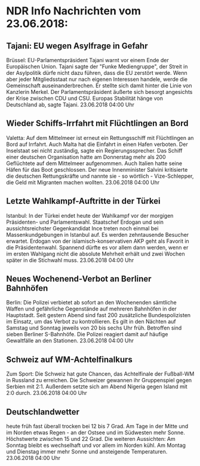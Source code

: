 # NDR Info Nachrichten vom 23.06.2018:


## Tajani: EU wegen Asylfrage in Gefahr
Brüssel:	EU-Parlamentspräsident Tajani warnt vor einem Ende der Europäischen Union. Tajani sagte der "Funke Mediengruppe", der Streit in der Asylpolitik dürfe nicht dazu führen, dass die EU zerstört werde. Wenn aber jeder Mitgliedsstaat nur nach eigenen Interessen handele, werde die Gemeinschaft auseinanderbrechen. Er stellte sich damit hinter die Linie von Kanzlerin Merkel. Der Parlamentspräsident äußerte sich besorgt angesichts der Krise zwischen CDU und CSU. Europas Stabilität hänge von Deutschland ab, sagte Tajani. 23.06.2018 04:00 Uhr 

## Wieder Schiffs-Irrfahrt mit Flüchtlingen an Bord
Valetta: Auf dem Mittelmeer ist erneut ein Rettungsschiff mit Flüchtlingen an Bord auf Irrfahrt. Auch Malta hat die Einfahrt in einen Hafen verboten. Der Inselstaat sei nicht zuständig, sagte ein Regierungssprecher. Das Schiff einer deutschen Organisation hatte am Donnerstag mehr als 200 Geflüchtete auf dem Mittelmeer aufgenommen. Auch Italien hatte seine Häfen für das Boot geschlossen. Der neue Innenminister Salvini kritisierte die deutschen Rettungskräfte und nannte sie - so wörtlich - Vize-Schlepper, die Geld mit Migranten machen wollten. 23.06.2018 04:00 Uhr 

## Letzte Wahlkampf-Auftritte in der Türkei
Istanbul: In der Türkei endet heute der Wahlkampf vor der morgigen Präsidenten- und Parlamentswahl. Staatschef Erdogan und sein aussichtsreichster Gegenkandidat Ince treten noch einmal bei Massenkundgebungen in Istanbul auf. Es werden zehntausende Besucher erwartet. Erdogan von der islamisch-konservativen AKP geht als Favorit in die Präsidentenwahl. Spannend dürfte es vor allem dann werden, wenn er im ersten Wahlgang nicht die absolute Mehrheit erhält und zwei Wochen später in die Stichwahl muss. 23.06.2018 04:00 Uhr 

## Neues Wochenend-Verbot an Berliner Bahnhöfen
Berlin: Die Polizei verbietet ab sofort an den Wochenenden sämtliche Waffen und gefährliche Gegenstände auf mehreren Bahnhöfen in der Hauptstadt. Seit gestern Abend sind fast 200 zusätzliche Bundespolizisten im Einsatz, um das Verbot zu kontrollieren. Es gilt in den Nächten auf Samstag und Sonntag jeweils von 20 bis sechs Uhr früh. Betroffen sind sieben Berliner S-Bahnhöfe. Die Polizei reagiert damit auf häufige Gewaltfälle an den Stationen. 23.06.2018 04:00 Uhr 

## Schweiz auf WM-Achtelfinalkurs
Zum Sport: Die Schweiz hat gute Chancen, das Achtelfinale der Fußball-WM in Russland zu erreichen. Die Schweizer gewannen ihr Gruppenspiel gegen Serbien mit 2:1. Außerdem setzte sich am Abend Nigeria gegen Island mit 2:0 durch. 23.06.2018 04:00 Uhr 

## Deutschlandwetter
heute früh fast überall trocken bei 12 bis 7 Grad. Am Tage in der Mitte und im Norden etwas Regen - an der Ostsee und im Südwesten mehr Sonne. Höchstwerte zwischen 15 und 22 Grad. Die weiteren Aussichten: Am Sonntag bleibt es wechselhaft und vor allem im Norden kühl. Am Montag und Dienstag immer mehr Sonne und ansteigende Temperaturen. 23.06.2018 04:00 Uhr 
